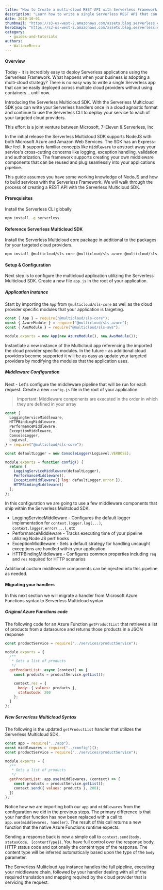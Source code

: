 ```yaml
---
title: "How to Create a multi-cloud REST API with Serverless Framework and the Serverless Multicloud SDK"
description: "Learn how to write a single Serverless REST API that can be deployed to multiple clouds including Azure and AWS"
date: 2019-10-01
thumbnail: "https://s3-us-west-2.amazonaws.com/assets.blog.serverless.com/azure-functions-part1/thumbnail.png"
heroImage: "https://s3-us-west-2.amazonaws.com/assets.blog.serverless.com/azure-functions-part1/header.png"
category:
  - guides-and-tutorials
authors:
  - WallaceBreza
---
```


#### Overview

Today - it is incredibly easy to deploy Serverless applications using the Serverless Framework.  What happens when your business is adopting a multi-cloud strategy?  There is no easy way to write a single Serverless app that can be easily deployed across multiple cloud providers without using containers... until now.

Introducing the Serverless Multicloud SDK.  With the Serverless Multicloud SDK you can write your Serverless handlers once in a cloud agnostic format and continue to use the Serverless CLI to deploy your service to each of your targeted cloud providers.

This effort is a joint venture between Microsoft, 7-Eleven & Serverless, Inc

In the initial release the Serverless Multicloud SDK supports NodeJS with both Microsoft Azure and Amazon Web Services.  The SDK has an Express-like feel.  It supports familiar concepts like `Middleware` to abstract away your service's cross-cutting concerns like logging, exception handling, validation and authorization.  The framework supports creating your own middleware components that can be reused and plug seamlessly into your applications pipeline.

This guide assumes you have some working knowledge of NodeJS and how to build services with the Serverless Framework.  We will walk through the process of creating a REST API with the Serverless Multicloud SDK.

#### Prerequisites
Install the Serverless CLI globally
```bash
npm install -g serverless
```

#### Reference Serverless Multicloud SDK
Install the Serverless Multicloud core package in additional to the packages for your targeted cloud providers.
```bash
npm install @multicloud/sls-core @multicloud/sls-azure @multicloud/sls-aws --save
```

#### Setup & Configuration
Next step is to configure the multicloud application utilizing the Serverless Multicloud SDK.  Create a new file `app.js` in the root of your application.

##### Application Instance
Start by importing the `App` from `@multicloud/sls-core` as well as the cloud provider specific modules that your application is targeting.
```javascript
const { App } = require("@multicloud/sls-core");
const { AzureModule } = require("@multicloud/sls-azure");
const { AwsModule } = require("@multicloud/sls-aws");

module.exports = new App(new AzureModule(), new AwsModule());
```

Instantiate a new instance of the Multicloud app referencing the imported the cloud provider specific modules.  In the future - as additional cloud providers become supported it will be as easy as update your targeted providers by modifying the modules that the application uses.

##### Middleware Configuration 
Next - Let's configure the middleware pipeline that will be run for each request.  Create a new `config.js` file in the root of your application.

> Important: Middleware components are executed in the order in which they are defined in your array


```javascript
const {
  LoggingServiceMiddleware,
  HTTPBindingMiddleware,
  PerformanceMiddleware,
  ExceptionMiddleware,
  ConsoleLogger,
  LogLevel,
} = require("@multicloud/sls-core");

const defaultLogger = new ConsoleLogger(LogLevel.VERBOSE);

module.exports = function config() {
  return [
    LoggingServiceMiddleware(defaultLogger),
    PerformanceMiddleware(),
    ExceptionMiddleware({ log: defaultLogger.error }),
    HTTPBindingMiddleware()
  ];
};
```

In this configuration we are going to use a few middleware components that ship within the Serverless Mulitcloud SDK.

- LoggingServiceMiddleware - Configures the default logger implementation for `context.logger.log(...)`, `context.logger.error(...)`, etc
- PerformanceMiddleware - Tracks executing time of your pipeline utilizing Node JS perf hooks
- ExceptionMiddleware - Sets a default strategy for handling  uncaught exceptions are handled within your application
- HTTPBindingMiddleware - Configures common properties including `req` and `res` required for HTTP scenarios

Additional custom middleware components can be injected into this pipeline as needed.

#### Migrating your handlers
In this next section we will migrate a handler from Microsoft Azure Functions syntax to Serverless Multicloud syntax

##### Original Azure Functions code
The following code for an Azure Function `getProductList` that retrieves a list of products from a datasource and returns those products in a JSON response
```javascript
const productService = require("../services/productService");

module.exports = {
  /**
   * Gets a list of products
   */
  getProductList: async (context) => {
    const products = productService.getList();

    context.res = {
      body: { values: products },
      statusCode: 200
    };
  }
};
```

##### New Serverless Multicloud Syntax
The following is the updated `getProductList` handler that utilizes the Serverless Multicloud SDK.
```javascript
const app = require("../app");
const middlewares = require("../config")();
const productService = require("../services/productService");

module.exports = {
  /**
   * Gets a list of products
   */
  getProductList: app.use(middlewares, (context) => {
    const products = productService.getList();
    context.send({ values: products }, 200);
  })
};
```

Notice how we are importing both our `app` and `middlewares` from the configuration we did in the previous steps.  The primary difference is that your handler function has now been replaced with a call to `app.use(middlewares, handler)`.  The result of this call returns a new function that the native Azure Functions runtime expects.

Sending a response back is now a simple call to `context.send(body, statusCode, [contentType])`.  You have full control over the response body, HTTP status code and optionally the content type of the response.  The content type will be inferred automatically based upon the type of the `body` parameter.

The Serverless Mulitcloud `App` instance handles the full pipeline, executing your middleware chain, followed by your handler dealing with all of the required translation and mapping required by the cloud provider that is servicing the request.

